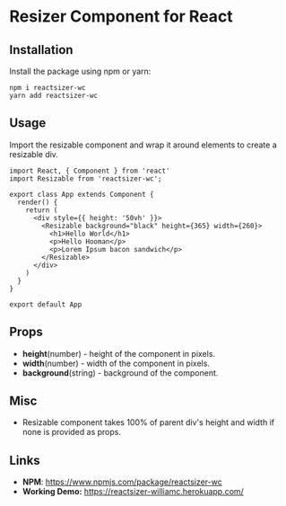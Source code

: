 # Resizer Component for React

## Installation

Install the package using npm or yarn:

```
npm i reactsizer-wc
yarn add reactsizer-wc
```

## Usage

Import the resizable component and wrap it around elements to create a resizable div.

```
import React, { Component } from 'react'
import Resizable from 'reactsizer-wc';

export class App extends Component {
  render() {
    return (
      <div style={{ height: '50vh' }}>
        <Resizable background="black" height={365} width={260}>
          <h1>Hello World</h1>
          <p>Hello Hooman</p>
          <p>Lorem Ipsum bacon sandwich</p>
        </Resizable>
      </div>
    )
  }
}

export default App
```
## Props

- **height**(number) - height of the component in pixels.
- **width**(number) - width of the component in pixels.
- **background**(string) - background of the component.

## Misc
- Resizable component takes 100% of parent div's height and width if none is provided as props.

## Links
- **NPM**: https://www.npmjs.com/package/reactsizer-wc
- **Working Demo:** https://reactsizer-williamc.herokuapp.com/ 
